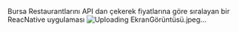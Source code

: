 Bursa Restaurantlarını API dan çekerek fiyatlarına göre sıralayan bir ReacNative uygulaması
![Uploading EkranGörüntüsü.jpeg…]()
